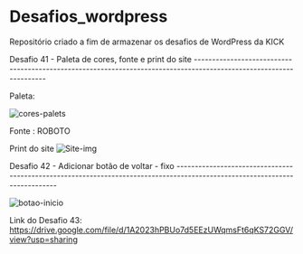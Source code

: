 # Desafios_wordpress
Repositório criado a fim de armazenar os desafios de WordPress da KICK

Desafio 41 - Paleta de cores, fonte e print do site -------------------------------------------------------------------------------------------------------------------

Paleta:

![cores-palets](https://user-images.githubusercontent.com/94648070/161543673-ddd0bd93-963f-45d9-b725-f0f9b4764b6e.png)

Fonte : ROBOTO

Print do site
![Site-img](https://user-images.githubusercontent.com/94648070/161543411-87fdcbac-7fe3-4485-8eae-d9ec7e28844e.png)



Desafio 42 - Adicionar botão de voltar - fixo ---------------------------------------------------------------------------------------------------------------------------

![botao-inicio](https://user-images.githubusercontent.com/94648070/161578885-ce93b698-9952-4727-9a44-759c58a5efa5.png)


Link do Desafio 43:
https://drive.google.com/file/d/1A2023hPBUo7d5EEzUWqmsFt6qKS72GGV/view?usp=sharing

